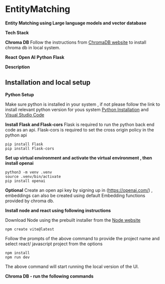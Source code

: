 # EntityMatching

**Entity Matching using Large language models and vector database**

**Tech Stack**


**Chroma DB** 
Follow the instructions from [ChromaDB website](https://www.trychroma.com/) to install chroma db in local system.


**React** 
**Open AI** 
**Python** 
**Flask** 

**Description**


## Installation and local setup 

**Python Setup** 

Make sure python is installed in your system , if not please follow the link to install relevant python version for yous system [Python Installation](https://www.python.org/downloads) and [Visual Studio Code](https://code.visualstudio.com/) 

**Install Flask and Flask-cors** 
Flask is required to run the python back end code as an api. Flask-cors is required to set the cross origin policy in the python api

```
pip install Flask
pip install Flask-cors
```


**Set up virtual environment and activate the virtual environment , then install openai** 
``` 
python3 -m venv .venv
source .venv/bin/activate
pip install openai
``` 

**Optional** Create an open api key by signing up in (https://openai.com/) , embeddings can also be created using default Embedding functions provided by chroma db.

**Install node and react using following instructions**

Download Node using the prebuilt installer from the [Node website](https://nodejs.org/en/download/prebuilt-installer)

```
npm create vite@latest

```
Follow the prompts of the above command to provide the project name and select react/ javascript project from the options

```
npm install
npm run dev

```
The above command will start running the local version of the UI.










**Chroma DB -  run the following commands** 





